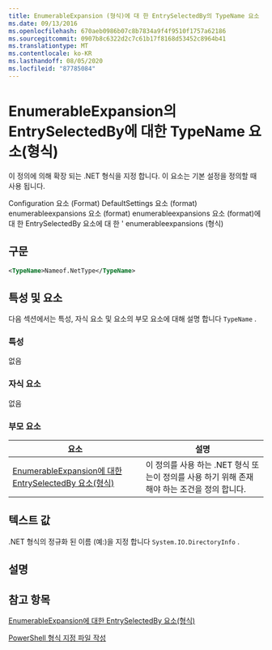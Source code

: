 ```yaml
---
title: EnumerableExpansion (형식)에 대 한 EntrySelectedBy의 TypeName 요소 | Microsoft Docs
ms.date: 09/13/2016
ms.openlocfilehash: 670aeb0986b07c8b7834a9f4f9510f1757a62186
ms.sourcegitcommit: 0907b8c6322d2c7c61b17f8168d53452c8964b41
ms.translationtype: MT
ms.contentlocale: ko-KR
ms.lasthandoff: 08/05/2020
ms.locfileid: "87785084"
---
```

# <a name="typename-element-for-entryselectedby-for-enumerableexpansion-format"></a>EnumerableExpansion의 EntrySelectedBy에 대한 TypeName 요소(형식)

이 정의에 의해 확장 되는 .NET 형식을 지정 합니다. 이 요소는 기본 설정을 정의할 때 사용 됩니다.

Configuration 요소 (Format) DefaultSettings 요소 (format) enumerableexpansions 요소 (format) enumerableexpansions 요소 (format)에 대 한 EntrySelectedBy 요소에 대 한 ' enumerableexpansions (형식)

## <a name="syntax"></a>구문

```xml
<TypeName>Nameof.NetType</TypeName>

```

## <a name="attributes-and-elements"></a>특성 및 요소

다음 섹션에서는 특성, 자식 요소 및 요소의 부모 요소에 대해 설명 합니다 `TypeName` .

### <a name="attributes"></a>특성

없음

### <a name="child-elements"></a>자식 요소

없음

### <a name="parent-elements"></a>부모 요소

|요소|설명|
|-------------|-----------------|
|[EnumerableExpansion에 대한 EntrySelectedBy 요소(형식)](./entryselectedby-element-for-enumerableexpansion-format.md)|이 정의를 사용 하는 .NET 형식 또는이 정의를 사용 하기 위해 존재 해야 하는 조건을 정의 합니다.|

## <a name="text-value"></a>텍스트 값

.NET 형식의 정규화 된 이름 (예:)을 지정 합니다 `System.IO.DirectoryInfo` .

## <a name="remarks"></a>설명

## <a name="see-also"></a>참고 항목

[EnumerableExpansion에 대한 EntrySelectedBy 요소(형식)](./entryselectedby-element-for-enumerableexpansion-format.md)

[PowerShell 형식 지정 파일 작성](./writing-a-powershell-formatting-file.md)
